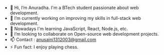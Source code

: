 - 👋 Hi, I’m Anuradha. I'm a BTech student passionate about web development.
- 👀 I’m currently working on improving my skills in full-stack web development.
- 🌱 Nowadays I'm learning JavaScript, React, Node.js, etc.
- 💞️ I’m looking to collaborate on Open-source web development projects.
- 📫 Contact : anusaini1312003@gmail.com
- ⚡ Fun fact: I enjoy playing chess.


<!---
Anusaini-12/Anusaini-12 is a ✨ special ✨ repository because its `README.md` (this file) appears on your GitHub profile.
You can click the Preview link to take a look at your changes.
--->
